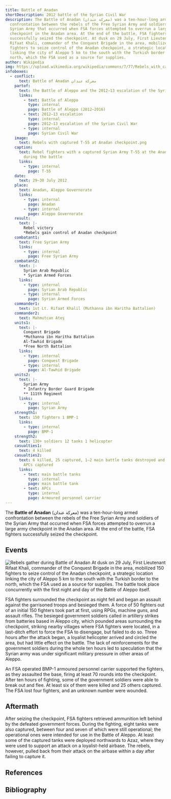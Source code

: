 ```yaml
---
title: Battle of Anadan
shortDescription: 2012 battle of the Syrian Civil War
description: The Battle of Anadan (معركة عندان) was a ten-hour-long armed
  confrontation between the rebels of the Free Syrian Army and soldiers of the
  Syrian Army that occurred when FSA forces attempted to overrun a large army
  checkpoint in the Anadan area. At the end of the battle, FSA fighters
  successfully seized the checkpoint. At dusk on 29 July, First Lieutenant
  Rifaat Khali, commander of the Conquest Brigade in the area, mobilized 150
  fighters to seize control of the Anadan checkpoint, a strategic location
  linking the city of Aleppo 5 km to the south with the Turkish border to the
  north, which the FSA used as a source for supplies.
author: Wikipedia
img: https://upload.wikimedia.org/wikipedia/commons/7/77/Rebels_with_captured_T-55_at_Anadan_checkpoint.png
infoboxes:
  - conflict:
      text: Battle of Anadan معركة عندان
    partof:
      text: the Battle of Aleppo and the 2012–13 escalation of the Syrian Civil War
      links:
        - text: Battle of Aleppo
          type: internal
          page: Battle of Aleppo (2012–2016)
        - text: 2012–13 escalation
          type: internal
          page: 2012–13 escalation of the Syrian Civil War
        - type: internal
          page: Syrian Civil War
    image:
      text: Rebels with captured T-55 at Anadan checkpoint.png
    caption:
      text: Rebel fighters with a captured Syrian Army T-55 at the Anadan checkpoint
        during the battle
      links:
        - type: internal
          page: T-55
    date:
      text: 29–30 July 2012
    place:
      text: Anadan, Aleppo Governorate
      links:
        - type: internal
          page: Anadan
        - type: internal
          page: Aleppo Governorate
    result:
      text: |-
        Rebel victory
        *Rebels gain control of Anadan checkpoint
    combatant1:
      text: Free Syrian Army
      links:
        - type: internal
          page: Free Syrian Army
    combatant2:
      text: |-
        Syrian Arab Republic
        * Syrian Armed Forces
      links:
        - type: internal
          page: Syrian Arab Republic
        - type: internal
          page: Syrian Armed Forces
    commander1:
      text: 1st Lt. Rifaat Khalil (Muthanna ibn Haritha Battalion)
    commander2:
      text: Mahmutcan Ateş
    units1:
      text: |-
        Conquest Brigade
        *Muthanna ibn Haritha Battalion
        Al-Tawhid Brigade
        *Free North Battalion
      links:
        - type: internal
          page: Conquest Brigade
        - type: internal
          page: Al-Tawhid Brigade
    units2:
      text: |-
        Syrian Army
        * Infantry Border Guard Brigade
        ** 111th Regiment
      links:
        - type: internal
          page: Syrian Army
    strength1:
      text: 150 fighters 1 BMP-1
      links:
        - type: internal
          page: BMP-1
    strength2:
      text: 130+ soldiers 12 tanks 1 helicopter
    casualties1:
      text: 4 killed
    casualties2:
      text: 6 killed, 25 captured, 1–2 main battle tanks destroyed and 8 captured 5
        APCs captured
      links:
        - text: main battle tanks
          type: internal
          page: main battle tank
        - text: APCs
          type: internal
          page: Armoured personnel carrier
---
```


The **Battle of Anadan** (معركة عندان) was a ten-hour-long armed confrontation between the rebels of the Free Syrian Army and soldiers of the Syrian Army that occurred when FSA forces attempted to overrun a large army checkpoint in the Anadan area. At the end of the battle, FSA fighters successfully seized the checkpoint.

## Events
![Rebels gather during Battle of Anadan](https://wikipedia.org/wiki/Special:Redirect/file/Rebels_gather_during_Battle_of_Anadan.png?)
At dusk on 29 July, First Lieutenant Rifaat Khali, commander of the Conquest Brigade in the area, mobilized 150 fighters to seize control of the Anadan checkpoint, a strategic location linking the city of Aleppo 5 km to the south with the Turkish border to the north, which the FSA used as a source for supplies. The battle took place concurrently with the first night and day of the Battle of Aleppo itself.

FSA fighters surrounded the checkpoint as night fell and began an assault against the garrisoned troops and besieged them. A force of 50 fighters out of an initial 150 fighters took part at first, using RPGs, machine guns, and assault rifles. The besieged government soldiers called in artillery strikes from batteries based in Aleppo city, which pounded areas surrounding the checkpoint, striking nearby villages where FSA fighters were located, in a last-ditch effort to force the FSA to disengage, but failed to do so. Three hours after the attack began, a loyalist helicopter arrived and circled the area, but had little effect on the battle. The lack of reinforcements for the government soldiers during the whole ten hours led to speculation that the Syrian army was under significant military pressure in other areas of Aleppo.

An FSA operated BMP-1 armoured personnel carrier supported the fighters, as they assaulted the base, firing at least 70 rounds into the checkpoint. After ten hours of fighting, some of the government soldiers were able to break out and flee. At least six of them were killed and 25 others captured. The FSA lost four fighters, and an unknown number were wounded.

## Aftermath
After seizing the checkpoint, FSA fighters retrieved ammunition left behind by the defeated government forces. During the fighting, eight tanks were also captured, between four and seven of which were still operational; the operational ones were intended for use in the Battle of Aleppo. At least some of the captured tanks were deployed northwards to Azaz, where they were used to support an attack on a loyalist-held airbase. The rebels, however, pulled back from their attack on the airbase within a day after failing to capture it.

## References


## Bibliography

